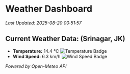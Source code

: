 
# Weather Dashboard

_Last Updated: 2025-08-20 00:51:57_

## Current Weather Data: (Srinagar, JK)
- **Temperature:** 14.4 °C ![Temperature Badge](https://img.shields.io/badge/Temperature-Low%20Temp-blue)
- **Wind Speed:** 6.3 km/h ![Wind Speed Badge](https://img.shields.io/badge/Wind%20Speed-Light%20Wind-blue)

*Powered by Open-Meteo API*
